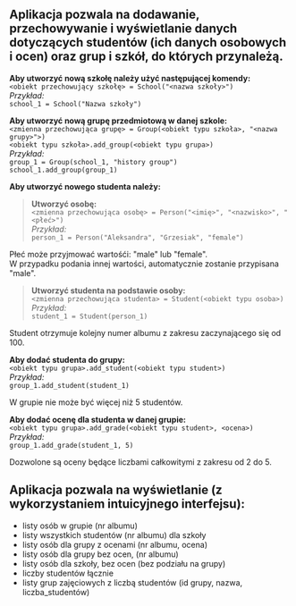 ## Aplikacja pozwala na dodawanie, przechowywanie i wyświetlanie danych dotyczących studentów (ich danych osobowych i ocen) oraz grup i szkół, do których przynależą.


**Aby utworzyć nową szkołę należy użyć następującej komendy:**\
   ``<obiekt przechowujący szkołę> = School("<nazwa szkoły>")``\
*Przykład:* \
```school_1 = School("Nazwa szkoły")```

**Aby utworzyć nową grupę przedmiotową w danej szkole:**\
```<zmienna przechowująca grupę> = Group(<obiekt typu szkoła>, "<nazwa grupy>">)```\
```<obiekt typu szkoła>.add_group(<obiekt typu grupa>)```\
*Przykład:*\
```group_1 = Group(school_1, "history group")```\
```school_1.add_group(group_1) ```

**Aby utworzyć nowego studenta należy:**
>**Utworzyć osobę:**\
```<zmienna przechowująca osobę> = Person("<imię>", "<nazwisko>", "<płeć>")```\
*Przykład:*\
```person_1 = Person("Aleksandra", "Grzesiak", "female")```


Płeć może przyjmować wartośći: "male" lub "female".\
W przypadku podania innej wartości, automatycznie zostanie przypisana "male".


 >**Utworzyć studenta na podstawie osoby:**\
```<zmienna przechowująca studenta> = Student(<obiekt typu osoba>)```\
*Przykład:*\
```student_1 = Student(person_1)```
 
Student otrzymuje kolejny numer albumu z zakresu zaczynającego się od 100.

**Aby dodać studenta do grupy:**\
```<obiekt typu grupa>.add_student(<obiekt typu student>)```\
*Przykład:*\
```group_1.add_student(student_1)```

W grupie nie może być więcej niż 5 studentów.


**Aby dodać ocenę dla studenta w danej grupie:**\
```<obiekt typu grupa>.add_grade(<obiekt typu student>, <ocena>)```\
*Przykład:*\
```group_1.add_grade(student_1, 5)```

Dozwolone są oceny będące liczbami całkowitymi z zakresu od 2 do 5.



## **Aplikacja pozwala na wyświetlanie (z wykorzystaniem intuicyjnego interfejsu):**
* listy osób w grupie (nr albumu)
* listy wszystkich studentów (nr albumu) dla szkoły
* listy osób dla grupy z ocenami (nr albumu, ocena)
* listy osób dla grupy bez ocen, (nr albumu)
* listy osób dla szkoły, bez ocen (bez podziału na grupy)
* liczby studentów łącznie
* listy grup zajęciowych z liczbą studentów (id grupy, nazwa, liczba_studentów)


